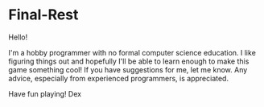 # Final-Rest

Hello!

I'm a hobby programmer with no formal computer science education. I like figuring things out and hopefully I'll be able to learn enough to make this game something cool! If you have suggestions for me, let me know. Any advice, especially from experienced programmers, is appreciated.

Have fun playing!
Dex
